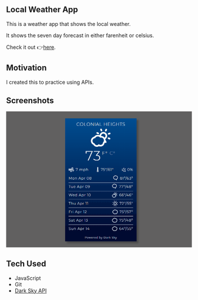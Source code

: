 ## Local Weather App

This is a weather app that shows the local weather.

It shows the seven day forecast in either farenheit or celsius.

Check it out 👉[here](https://ellereeeee.github.io/weather-app-v2/).

## Motivation

I created this to practice using APIs.

## Screenshots

![Gif of the weather app](./weather-app-v2.gif)

## Tech Used

- JavaScript
- Git
- [Dark Sky API](https://darksky.net/dev)